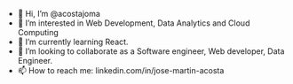 - 👋 Hi, I’m @acostajoma
- 👀 I’m interested in Web Development, Data Analytics and Cloud Computing
- 🌱 I’m currently learning React.
- 💞️ I’m looking to collaborate as a Software engineer, Web developer, Data Engineer.
- 📫 How to reach me: linkedin.com/in/jose-martin-acosta

<!---
acostajoma/acostajoma is a ✨ special ✨ repository because its `README.md` (this file) appears on your GitHub profile.
You can click the Preview link to take a look at your changes.
--->
